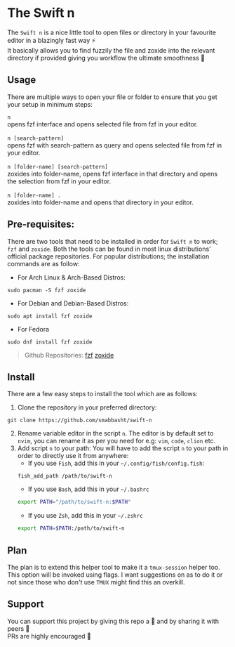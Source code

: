 # The Swift n

The `Swift n` is a nice little tool to open files or directory in your favourite editor in a blazingly fast way :zap: <br>
It basically allows you to find fuzzily the file and zoxide into the relevant directory if provided giving you workflow
the ultimate smoothness :ocean:

## Usage

There are multiple ways to open your file or folder to ensure that you get your setup in minimum steps:

`n                               ` <br> opens fzf interface and opens selected file from fzf in your editor. <br> <br>
`n [search-pattern]              ` <br> opens fzf with search-pattern as query and opens selected file from fzf in your editor. <br> <br>
`n [folder-name] [search-pattern]` <br> zoxides into folder-name, opens fzf interface in that directory and opens the selection from fzf in your editor. <br> <br>
`n [folder-name] .               ` <br> zoxides into folder-name and opens that directory in your editor.

## Pre-requisites:
There are two tools that need to be installed in order for `Swift n` to work; `fzf` and `zoxide`. Both the tools can be found in most linux distributions' official package repositories. For popular distributions; the installation commands are as follow:
- For Arch Linux & Arch-Based Distros:
```
sudo pacman -S fzf zoxide
```
- For Debian and Debian-Based Distros:
```
sudo apt install fzf zoxide
```
- For Fedora
```
sudo dnf install fzf zoxide
```
> Github Repositories: [fzf](https://github.com/junegunn/fzf) [zoxide](https://github.com/ajeetdsouza/zoxide)

## Install

There are a few easy steps to install the tool which are as follows: <br>

1.  Clone the repository in your preferred directory:

<!---->

    git clone https://github.com/smabbasht/swift-n

2.  Rename variable editor in the script `n`. The editor is by default set to
    `nvim`, you can rename it as per you need for e.g: `vim`, `code`, `clion` etc.
3.  Add script `n` to your path:
    You will have to add the script `n` to your path in order to directly use
    it from anywhere:
    *   If you use `Fish`, add this in your `~/.config/fish/config.fish`:
    ```fish
    fish_add_path /path/to/swift-n
    ```
    *   If you use `Bash`, add this in your `~/.bashrc`
    ```bash
    export PATH="/path/to/swift-n:$PATH"
    ```
    *   If you use `Zsh`, add this in your `~/.zshrc`
    ```zsh
    export PATH=$PATH:/path/to/swift-n
    ```

## Plan

The plan is to extend this helper tool to make it a `tmux-session` helper
too. This option will be invoked using flags. I want suggestions on as to do it
or not since those who don't use `TMUX` might find this an overkill.

## Support

You can support this project by giving this repo a :star2: and by sharing it
with peers :two_men_holding_hands: <br> PRs are highly encouraged :raised_hands:

